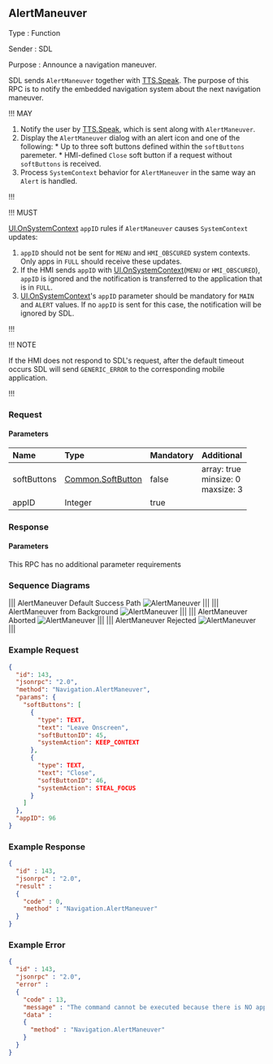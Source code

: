 ## AlertManeuver

Type
: Function

Sender
: SDL

Purpose
: Announce a navigation maneuver.

SDL sends `AlertManeuver` together with [TTS.Speak](../../tts/speak). The purpose of this RPC is to notify the embedded navigation system about the next navigation maneuver.

!!! MAY

  1. Notify the user by [TTS.Speak](../../tts/speak), which is sent along with `AlertManeuver`.
  2. Display the `AlertManeuver` dialog with an alert icon and one of the following:
    * Up to three soft buttons defined within the `softButtons` paremeter.
    * HMI-defined `Close` soft button if a request without `softButtons` is received.
  3. Process `SystemContext` behavior for `AlertManeuver` in the same way an `Alert` is handled.

!!!

!!! MUST

[UI.OnSystemContext](../../ui/onsystemcontext) `appID` rules if `AlertManeuver` causes `SystemContext` updates:

  1. `appID` should not be sent for `MENU` and `HMI_OBSCURED` system contexts. Only apps in `FULL` should receive these updates.
  2. If the HMI sends `appID` with [UI.OnSystemContext](../../ui/onsystemcontext)(`MENU` or `HMI_OBSCURED`), `appID` is ignored and the notification is transferred to the application that is in `FULL`.
  3. [UI.OnSystemContext](../../ui/onsystemcontext)'s `appID` parameter should be mandatory for `MAIN` and `ALERT` values. If no `appID` is sent for this case, the notification will be ignored by SDL.


!!!

!!! NOTE

If the HMI does not respond to SDL's request, after the default timeout occurs SDL will send `GENERIC_ERROR` to the corresponding mobile application.

!!!
### Request

#### Parameters

|Name|Type|Mandatory|Additional|
|:---|:---|:--------|:---------|
|softButtons|[Common.SoftButton](../../common/structs/#softbutton)|false|array: true<br>minsize: 0<br>maxsize: 3|
|appID|Integer|true||

### Response

#### Parameters

This RPC has no additional parameter requirements

### Sequence Diagrams
|||
AlertManeuver Default Success Path
![AlertManeuver](./assets/AlertManeuverDefaultSuccess.jpg)
|||
|||
AlertManeuver from Background
![AlertManeuver](./assets/AlertManeuverBackground.jpg)
|||
|||
AlertManeuver Aborted
![AlertManeuver](./assets/AlertManeuverAborted.jpg)
|||
|||
AlertManeuver Rejected
![AlertManeuver](./assets/AlertManeuverRejected.jpg)
|||

### Example Request

```json
{
  "id": 143,
  "jsonrpc": "2.0",
  "method": "Navigation.AlertManeuver",
  "params": {
    "softButtons": [
      {
        "type": TEXT,
        "text": "Leave Onscreen",
        "softButtonID": 45,
        "systemAction": KEEP_CONTEXT
      },
      {
        "type": TEXT,
        "text": "Close",
        "softButtonID": 46,
        "systemAction": STEAL_FOCUS
      }
    ]
  },
  "appID": 96
}
```

### Example Response

```json
{
  "id" : 143,
  "jsonrpc" : "2.0",
  "result" :
  {
    "code" : 0,
    "method" : "Navigation.AlertManeuver"
  }
}
```

### Example Error

```json
{
  "id" : 143,
  "jsonrpc" : "2.0",
  "error" :
  {
    "code" : 13,
    "message" : "The command cannot be executed because there is NO app registered with the specified appID",
    "data" :
    {
      "method" : "Navigation.AlertManeuver"
    }
  }
}
```
